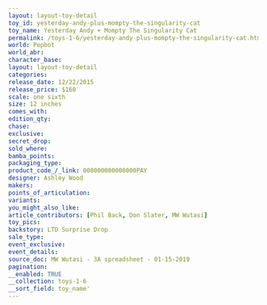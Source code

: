 ```yaml
---
layout: layout-toy-detail 
toy_id: yesterday-andy-plus-mompty-the-singularity-cat
toy_name: Yesterday Andy + Mompty The Singularity Cat
permalink: /toys-1-6/yesterday-andy-plus-mompty-the-singularity-cat.html
world: Popbot
world_abr: 
character_base: 
layout: layout-toy-detail
categories: 
release_date: 12/22/2015
release_price: $160 
scale: one sixth
size: 12 inches
comes_with: 
edition_qty: 
chase: 
exclusive: 
secret_drop: 
sold_where: 
bamba_points: 
packaging_type: 
product_code_/_link: 000000000000000PAY
designer: Ashley Wood
makers: 
points_of_articulation: 
variants: 
you_might_also_like: 
article_contributors: [Phil Back, Don Slater, MW Wutasi]
toy_pics: 
backstory: LTD Surprise Drop
sale_type: 
event_exclusive: 
event_details: 
source_doc: MW Wutasi - 3A spreadsheet - 01-15-2019
pagination: 
__enabled: TRUE
__collection: toys-1-6
__sort_field: toy_name'
---
```

